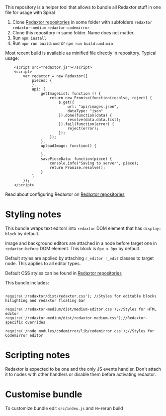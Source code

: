 This repository is a helper tool that allows to bundle all Redaxtor stuff in one file for usage with Spiral

1. Clone [Redaxtor repositories](https://github.com/redaxtor) in some folder with subfolders `redaxtor` `redaxtor-medium` `redaxtor-codemirror` 
2. Clone this repository in same folder. Name does not matter.
3. Run `npm install`
4. Run `npm run build:umd` or `npm run build:umd:min` 

Most recent build is available as minified file directly in repository.
Typical usage:

```
    <script src="redaxtor.js"></script>
    <script>
        var redaxtor = new Redaxtor({
            pieces: {
            },
            api: {
                getImageList: function () {
                    return new Promise(function(resolve, reject) {
                        $.get({
                            url: "api/images.json",
                            dataType: "json"
                        }).done(function(data) {
                            resolve(data.data.list);
                        }).fail(function(error) {
                            reject(error);
                        });
                    });
                },
                uploadImage: function() {

                },
                savePieceData: function(piece) {
                    console.info("Saving to server", piece);
                    return Promise.resolve();
                }
            }
        });
    </script>

```

Read about configuring Redaxtor on [Redaxtor repositories](https://github.com/redaxtor)
 
Styling notes
========

This bundle wraps text editors into `redaxtor` DOM element that has `display: block` by default.

Image and background editors are attached in a node before target one in `redaxtor-before` DOM element. This block is `0px x 0px` by default.

Default styles are applied by attaching `r_editor r_edit` classes to target node. This applies to all editor types.

Default CSS styles can be found in [Redaxtor repositories](https://github.com/redaxtor)

This bundle includes:

```

require('/redaxtor/dist/redaxtor.css'); //Styles for editable blocks hilighting and redaxtor floating bar

require('/redaxtor-medium/dist/medium-editor.css');//Styles for HTML editor
require('/redaxtor-medium/dist/redaxtor-medium.css');//Redaxtor-specific overrides

require('/node_modules/codemirror/lib/codemirror.css');//Styles for Codemirror editor

```

Scripting notes
========

Redaxtor is expected to be one and the only JS events handler. Don't attach it to nodes with other handlers or disable them before activating redaxtor.


Customise bundle
========

To customize bundle edit `src/index.js` and re-rerun build